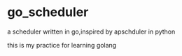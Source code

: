# go_scheduler
a scheduler written in go,inspired by apschduler in python

this is my practice for learning golang
